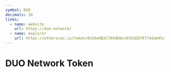 ```yaml
---
symbol: DUO
decimals: 18
links:
  - name: website
    url: https://duo.network/
  - name: explorer
    url: https://etherscan.io/token/0x56e0B2C7694E6e10391E870774daA45cf6583486
---
```


# DUO Network Token
